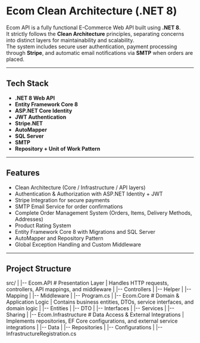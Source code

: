 # Ecom Clean Architecture (.NET 8)

Ecom API is a fully functional E-Commerce Web API built using **.NET 8**.  
It strictly follows the **Clean Architecture** principles, separating concerns into distinct layers for maintainability and scalability.  
The system includes secure user authentication, payment processing through **Stripe**, and automatic email notifications via **SMTP** when orders are placed.

---

## Tech Stack

- **.NET 8 Web API**  
- **Entity Framework Core 8**  
- **ASP.NET Core Identity**  
- **JWT Authentication**  
- **Stripe.NET**  
- **AutoMapper**  
- **SQL Server**  
- **SMTP**  
- **Repository + Unit of Work Pattern**  

---

## Features

- Clean Architecture (Core / Infrastructure / API layers)  
- Authentication & Authorization with ASP.NET Identity + JWT  
- Stripe Integration for secure payments  
- SMTP Email Service for order confirmations  
- Complete Order Management System (Orders, Items, Delivery Methods, Addresses)  
- Product Rating System  
- Entity Framework Core 8 with Migrations and SQL Server  
- AutoMapper and Repository Pattern  
- Global Exception Handling and Custom Middleware  

---
## Project Structure

src/
|
|-- Ecom.API                 # Presentation Layer
|   Handles HTTP requests, controllers, API mappings, and middleware
|   |-- Controllers
|   |-- Helper
|   |-- Mapping
|   |-- Middleware
|   |-- Program.cs
|
|-- Ecom.Core                # Domain & Application Logic
|   Contains business entities, DTOs, service interfaces, and domain logic
|   |-- Entities
|   |-- DTO
|   |-- Interfaces
|   |-- Services
|   |-- Sharing
|
|-- Ecom.Infrastructure      # Data Access & External Integrations
|   Implements repositories, EF Core configurations, and external service integrations
|   |-- Data
|   |-- Repositories
|   |-- Configurations
|   |-- InfrastructureRegistration.cs




